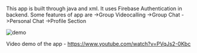 This app is built through java and xml. It uses Firebase Authentication in backend.
Some features of app are 
->Group Videocalling
->Group Chat
->Personal Chat
->Profile Section

![demo](https://user-images.githubusercontent.com/57581549/125431217-78d77ca1-6423-4e54-8aec-e479fa1992fc.gif)

Video demo of the app - https://www.youtube.com/watch?v=PVqJs2-0Kbc
